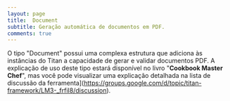 ```yaml
---
layout: page
title:  Document
subtitle: Geração automática de documentos em PDF.
comments: true
---
```


O tipo "Document" possui uma complexa estrutura que adiciona às instâncias do Titan a capacidade de gerar e validar documentos PDF. A explicação de uso deste tipo estará disponível no livro "**Cookbook Master Chef**", mas você pode visualizar uma explicação detalhada na lista de discussão da ferramenta](https://groups.google.com/d/topic/titan-framework/LM3-_frfiI8/discussion).
